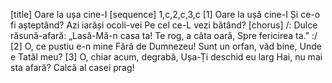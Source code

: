 [title] Oare la ușa cine-I
[sequence] 1,c,2,c,3,c
[1]
Oare la ușă cine-I
Și ce-o fi așteptând?
Azi iarăși ocoli-vei
Pe cel ce-L vezi bătând?
[chorus]
/: Dulce răsună-afară:
„Lasă-Mă-n casa ta!
Te rog, a câta oară,
Spre fericirea ta.” :/
[2]
O, ce pustiu e-n mine
Fără de Dumnezeu!
Sunt un orfan, văd bine,
Unde e Tatăl meu?
[3]
O, chiar acum, degrabă,
Ușa-Ți deschid eu larg
Hai, nu mai sta afară?
Calcă al casei prag!

